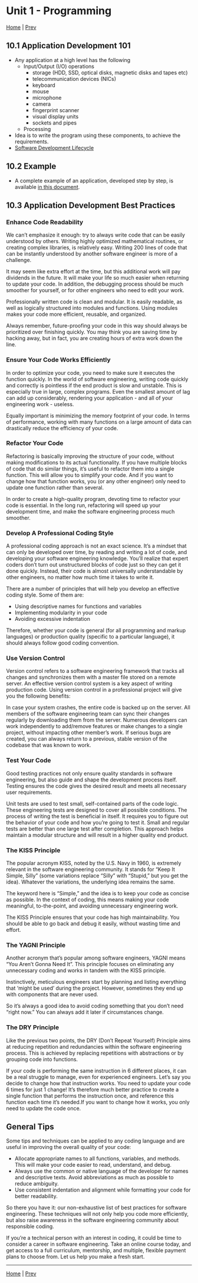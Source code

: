 # Unit 1 - Programming 

[Home](README.md) | [Prev](09_Algorithms.md)

## 10.1 Application Development 101

- Any application at a high level has the following
  - Input/Output (I/O) operations
    - storage (HDD, SSD, optical disks, magnetic disks and tapes etc)
    - telecommunication devices (NICs)
    - keyboard
    - mouse
    - microphone
    - camera
    - fingerprint scanner
    - visual display units
    - sockets and pipes
  - Processing
- Idea is to write the program using these components, to achieve the requirements.
- [Software Development Lifecycle](https://www.tutorialspoint.com/sdlc/sdlc_overview.htm)

## 10.2 Example

- A complete example of an application, developed step by step, is available [in this document](990_AppDemo.md).

## 10.3 Application Development Best Practices

### Enhance Code Readability
We can’t emphasize it enough: try to always write code that can be easily understood by others. Writing highly optimized mathematical routines, or creating complex libraries, is relatively easy. Writing 200 lines of code that can be instantly understood by another software engineer is more of a challenge.

It may seem like extra effort at the time, but this additional work will pay dividends in the future. It will make your life so much easier when returning to update your code. In addition, the debugging process should be much smoother for yourself, or for other engineers who need to edit your work.

Professionally written code is clean and modular. It is easily readable, as well as logically structured into modules and functions. Using modules makes your code more efficient, reusable, and organized.

Always remember, future-proofing your code in this way should always be prioritized over finishing quickly. You may think you are saving time by hacking away, but in fact, you are creating hours of extra work down the line.

### Ensure Your Code Works Efficiently

In order to optimize your code, you need to make sure it executes the  function quickly. In the world of software engineering, writing code quickly and correctly is pointless if the end product is slow and unstable. This is especially true in large, complex programs. Even the smallest amount of lag can add up considerably, rendering your application - and all of your engineering work - useless.

Equally important is minimizing the memory footprint of your code. In terms of performance, working with many functions on a large amount of data can drastically reduce the efficiency of your code.

### Refactor Your Code

Refactoring is basically improving the structure of your code, without making modifications to its actual functionality. If you have multiple blocks of code that do similar things, it’s useful to refactor them into a single function. This will allow you to simplify your code. And if you want to change how that function works, you (or any other engineer) only need to update one function rather than several.

In order to create a high-quality program, devoting time to refactor your code is essential. In the long run, refactoring will speed up your development time, and make the software engineering process much smoother.

### Develop A Professional Coding Style

A professional coding approach is not an exact science. It’s a mindset that can only be developed over time, by reading and writing a lot of code, and developing your software engineering knowledge. You’ll realize that expert coders don’t turn out unstructured blocks of code just so they can get it done quickly. Instead, their code is almost universally understandable by other engineers, no matter how much time it takes to write it.

There are a number of principles that will help you develop an effective coding style. Some of them are:

 - Using descriptive names for functions and variables
 - Implementing modularity in your code
 - Avoiding excessive indentation

Therefore, whether your code is general (for all programming and markup languages) or production quality (specific to a particular language), it should always follow good coding convention.

### Use Version Control

Version control refers to a software engineering framework that tracks all changes and synchronizes them with a master file stored on a remote server. An effective version control system is a key aspect of writing production code. Using version control in a professional project will give you the following benefits:

In case your system crashes, the entire code is backed up on the server.
All members of the software engineering team can sync their changes regularly by downloading them from the server.
Numerous developers can work independently to add/remove features or make changes to a single project, without impacting other member’s work.
If serious bugs are created, you can always return to a previous, stable version of the codebase that was known to work.

### Test Your Code

Good testing practices not only ensure quality standards in software engineering, but also guide and shape the development process itself. Testing ensures the code gives the desired result and meets all necessary user requirements.

Unit tests are used to test small, self-contained parts of the code logic. These engineering tests are designed to cover all possible conditions.
The process of writing the test is beneficial in itself. It requires you to figure out the behavior of your code and how you’re going to test it.
Small and regular tests are better than one large test after completion. This approach helps maintain a modular structure and will result in a higher quality end product.

### The KISS Principle

The popular acronym KISS, noted by the U.S. Navy in 1960, is extremely relevant in the software engineering community. It stands for “Keep It Simple, Silly” (some variations replace “Silly” with “Stupid,” but you get the idea). Whatever the variations, the underlying idea remains the same.

The keyword here is “Simple,” and the idea is to keep your code as concise as possible. In the context of coding, this means making your code meaningful, to-the-point, and avoiding unnecessary engineering work.

The KISS Principle ensures that your code has high maintainability. You should be able to go back and debug it easily, without wasting time and effort.

###  The YAGNI Principle

Another acronym that’s popular among software engineers, YAGNI means “You Aren’t Gonna Need It”. This principle focuses on eliminating any unnecessary coding and works in tandem with the KISS principle.

Instinctively, meticulous engineers start by planning and listing everything that ‘might be used’ during the project. However, sometimes they end up with components that are never used.

So it’s always a good idea to avoid coding something that you don’t need “right now.” You can always add it later if circumstances change.

### The DRY Principle

Like the previous two points, the DRY (Don’t Repeat Yourself) Principle aims at reducing repetition and redundancies within the software engineering process. This is achieved by replacing repetitions with abstractions or by grouping code into functions.

If your code is performing the same instruction in 6 different places, it can be a real struggle to manage, even for experienced engineers. Let’s say you decide to change how that instruction works. You need to update your code 6 times for just 1 change! It’s therefore much better practice to create a single function that performs the instruction once, and reference this function each time it’s needed.If you want to change how it works, you only need to update the code once.

## General Tips

Some tips and techniques can be applied to any coding language and are useful in improving the overall quality of your code:

 - Allocate appropriate names to all functions, variables, and methods. This will make your code easier to read, understand, and debug.
 - Always use the common or native language of the developer for names and descriptive texts. Avoid abbreviations as much as possible to reduce ambiguity.
 - Use consistent indentation and alignment while formatting your code for better readability.

So there you have it: our non-exhaustive list of best practices for software engineering. These techniques will not only help you code more efficiently, but also raise awareness in the software engineering community about responsible coding.

If you’re a technical person with an interest in coding, it could be time to consider a career in software engineering. Take an online course today, and get access to a full curriculum, mentorship, and multiple, flexible payment plans to choose from. Let us help you make a fresh start.

***
[Home](README.md) | [Prev](09_Algorithms.md)